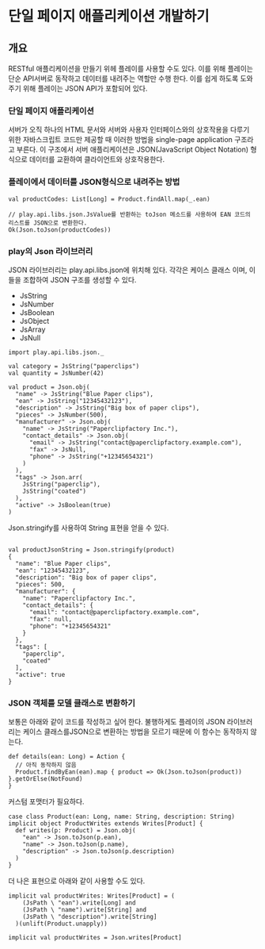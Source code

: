  # 단일 페이지 애플리케이션 개발하기
 ## 개요
 RESTful 애플리케이션을 만들기 위헤 플레이를 사용할 수도 있다. 이를 위해 플레이는 단순 API서버로 동작하고 데이터를 내려주는 역할만 수행 한다. 이를 쉽게 하도록 도와주기 위해 플레이는 JSON API가 포함되어 있다.
 
### 단일 페이지 애플리케이션
서버가 오직 하나의 HTML 문서와 서버와 사용자 인터페이스와의 상호작용을 다루기 위한 자바스크립트 코드만 제공할 때 이러한 방법을 single-page application 구조라고 부른다. 이 구조에서 서버 애플리케이션은 JSON(JavaScript Object Notation) 형식으로 데이터를 교환하여 클라이언트와 상호작용한다.

### 플레이에서 데이터를 JSON형식으로 내려주는 방법
```
val productCodes: List[Long] = Product.findAll.map(_.ean)

// play.api.libs.json.JsValue를 반환하는 toJson 메소드를 사용하여 EAN 코드의 리스트를 JSON으로 변환한다.
Ok(Json.toJson(productCodes))
```

### play의 Json 라이브러리
JSON 라이브러리는 play.api.libs.json에 위치해 있다.
각각은 케이스 클래스 이며, 이들을 조합하여 JSON 구조를 생성할 수 있다.

- JsString
- JsNumber
- JsBoolean
- JsObject
- JsArray
- JsNull

```
import play.api.libs.json._

val category = JsString("paperclips")
val quantity = JsNumber(42)

val product = Json.obj(
  "name" -> JsString("Blue Paper clips"),
  "ean" -> JsString("12345432123"),
  "description" -> JsString("Big box of paper clips"),
  "pieces" -> JsNumber(500),
  "manufacturer" -> Json.obj(
    "name" -> JsString("Paperclipfactory Inc."),
    "contact_details" -> Json.obj(
      "email" -> JsString("contact@paperclipfactory.example.com"),
      "fax" -> JsNull,
      "phone" -> JsString("+12345654321")
    )
  ),
  "tags" -> Json.arr(
    JsString("paperclip"),
    JsString("coated")
  ),
  "active" -> JsBoolean(true)
)

```

Json.stringify를 사용하여 String 표현을 얻을 수 있다.

```

val productJsonString = Json.stringify(product)
{
  "name": "Blue Paper clips",
  "ean": "12345432123",
  "description": "Big box of paper clips",
  "pieces": 500,
  "manufacturer": {
    "name": "Paperclipfactory Inc.",
    "contact_details": {
      "email": "contact@paperclipfactory.example.com",
      "fax": null,
      "phone": "+12345654321"
    }
  },
  "tags": [
    "paperclip",
    "coated"
  ],
  "active": true
}
```

### JSON 객체를 모델 클래스로 변환하기

보통은 아래와 같이 코드를 작성하고 싶어 한다. 불행하게도 플레이의 JSON 라이브러리는 케이스 클래스를JSON으로 변환하는 방법을 모르기 때문에 이 함수는 동작하지 않는다.
```
def details(ean: Long) = Action {
  // 아직 동작하지 않음
  Product.findByEan(ean).map { product => Ok(Json.toJson(product)) }.getOrElse(NotFound)
}
```

커스텀 포맷터가 필요하다.
```
case class Product(ean: Long, name: String, description: String)
implicit object ProductWrites extends Writes[Product] {
  def writes(p: Product) = Json.obj(
    "ean" -> Json.toJson(p.ean),
    "name" -> Json.toJson(p.name),
    "description" -> Json.toJson(p.description)
  )
}
```

더 나은 표현으로 아래와 같이 사용할 수도 있다.

```
implicit val productWrites: Writes[Product] = (
    (JsPath \ "ean").write[Long] and
    (JsPath \ "name").write[String] and
    (JsPath \ "description").write[String]
  )(unlift(Product.unapply))
```

```
implicit val productWrites = Json.writes[Product]
```
